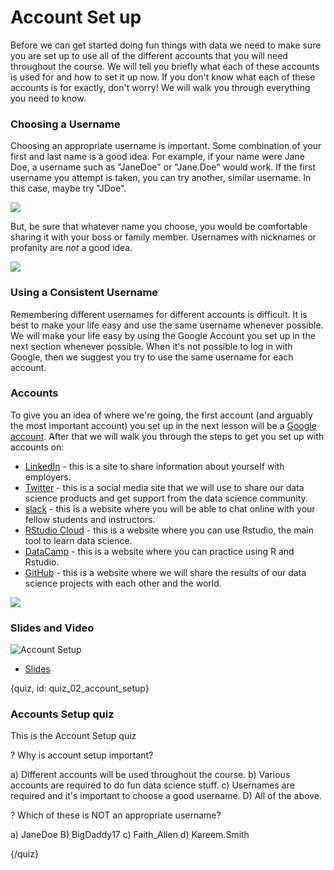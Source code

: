 # Account Set up

Before we can get started doing fun things with data we need to make sure you are set up to use all of the different accounts that you will need throughout the course. We will tell you briefly what each of these accounts is used for and how to set it up now. If you don't know what each of these accounts is for exactly, don't worry! We will walk you through everything you need to know.

### Choosing a Username

Choosing an appropriate username is important. Some combination of your first and last name is a good idea. For example, if your name were Jane Doe, a username such as "JaneDoe" or "Jane.Doe" would work. If the first username you attempt is taken, you can try another, similar username. In this case, maybe try  "JDoe". 

![](images/02_account_setup/02_cdsintro_account_setup-03.png)

But, be sure that whatever name you choose, you would be comfortable sharing it with your boss or family member. Usernames with nicknames or profanity are *not* a good idea.

![](images/02_account_setup/02_cdsintro_account_setup-04.png)

### Using a Consistent Username

Remembering different usernames for different accounts is difficult. It is best to make your life easy and use the same username whenever possible. We will make your life easy by using the Google Account you set up in the next section whenever possible. When it's not possible to log in with Google, then we suggest you try to use the same username for each account.

### Accounts 

To give you an idea of where we're going, the first account (and arguably the most important account) you set up in the next lesson will be a [Google account](https://mail.google.com/mail). After that we will walk you through the steps to get you set up with accounts on: 

*  [LinkedIn](https://www.linkedin.com) - this is a site to share information about yourself with employers. 
*  [Twitter](https://twitter.com/) - this is a social media site that we will use to share our data science products and get support from the data science community. 
*  [slack](https://slack.com/) - this is a website where you will be able to chat online with your fellow students and instructors. 
*  [RStudio Cloud](rstudio.cloud) - this is a website where you can use Rstudio, the main tool to learn data science. 
*  [DataCamp](https://www.datacamp.com/) - this is a website where you can practice using R and Rstudio. 
*  [GitHub](https://github.com) - this is a website where we will share the results of our data science projects with each other and the world. 

![](images/02_account_setup/02_cdsintro_account_setup-05.png)

### Slides and Video

![Account Setup](https://youtu.be/MSLY8BCTPVY)

* [Slides](https://docs.google.com/presentation/d/1mQMEdR4opFzuReP9i7te5v8T-kyDNNklHPvQ2OnzZpQ/edit?usp=sharing)


{quiz, id: quiz_02_account_setup}

### Accounts Setup quiz

This is the Account Setup quiz

? Why is account setup important?

a) Different accounts will be used throughout the course.
b) Various accounts are required to do fun data science stuff.
c) Usernames are required and it's important to choose a good username.
D) All of the above.

? Which of these is NOT an appropriate username?

a) JaneDoe
B) BigDaddy17
c) Faith_Allen
d) Kareem.Smith


{/quiz}

